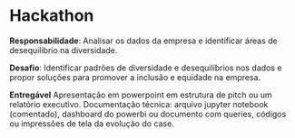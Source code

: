 # Hackathon

**Responsabilidade**: Analisar os dados da empresa e identificar áreas de desequilíbrio na diversidade.

**Desafio**: Identificar padrões de diversidade e desequilíbrios nos dados e propor soluções para promover a inclusão e equidade na empresa.

**Entregável**
Apresentação em powerpoint em estrutura de pitch ou um relatório executivo.
Documentação técnica: arquivo jupyter notebook (comentado), dashboard do powerbi ou documento com queries, códigos ou impressões de tela da evolução do case.
